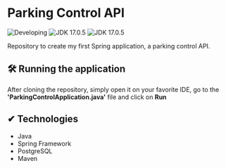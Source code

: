 # Parking Control API
<img src = "http://img.shields.io/static/v1?label=STATUS&message=Developing&color=yellow&style=flat&logo" alt = "Developing" /> <img src = "http://img.shields.io/static/v1?label=JDK&message=17.0.5&color=blue&style=flat&logo" alt = "JDK 17.0.5" alt = "JDK 17.0.5"/> <img src = "http://img.shields.io/static/v1?label=Spring&message=2.7.8&color=blue&style=flat&logo" alt = "JDK 17.0.5" alt = "Spring 2.7.8"/>

Repository to create my first Spring application, a parking control API.

## 🛠️ Running the application
After cloning the repository, simply open it on your favorite IDE, 
go to the **'ParkingControlApplication.java'** file and click on **Run**

## ✔ Technologies

- Java 
- Spring Framework 
- PostgreSQL
- Maven
